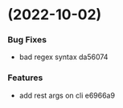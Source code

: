 #  (2022-10-02)


### Bug Fixes

* bad regex syntax da56074


### Features

* add rest args on cli e6966a9



